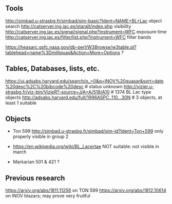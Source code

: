 ## Tools
http://simbad.u-strasbg.fr/simbad/sim-basic?Ident=NAME+BL+Lac object search
http://catserver.ing.iac.es/staralt/index.php visibility
http://catserver.ing.iac.es/signal/signal.php?instrument=WFC exposure time
http://catserver.ing.iac.es/filter/list.php?instrument=WFC filter bands

https://heasarc.gsfc.nasa.gov/db-perl/W3Browse/w3table.pl?tablehead=name%3Dmilliquas&Action=More+Options  ?

## Tables, Databases, lists, etc.
https://ui.adsabs.harvard.edu/search/p_=0&q=INOV%20quasar&sort=date%20desc%2C%20bibcode%20desc # status unknown
http://vizier.u-strasbg.fr/viz-bin/VizieR?-source=J/A+A/518/A10 # 1374 BL Lac type objects
http://adsabs.harvard.edu/full/1996ASPC..110...30N # 3 objects, at least 1 suitable

## Objects
- Ton 599 http://simbad.u-strasbg.fr/simbad/sim-id?Ident=Ton+599 only properly visible in group 2

- https://en.wikipedia.org/wiki/BL_Lacertae NOT suitable: not visible in march
- Markarian 501 & 421 ?


## Previous research
https://arxiv.org/abs/1811.11256 on TON 599
https://arxiv.org/abs/1812.10614 on INOV blazars; may prove very fruitful
